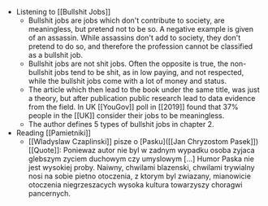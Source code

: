 - Listening to [[Bullshit Jobs]]
	- Bullshit jobs are jobs which don't contribute to society, are meaningless, but pretend not to be so. A negative example is given of an assassin. While assassins don't add to society, they don't pretend to do so, and therefore the profession cannot be classified as a bullshit job.
	- Bullshit jobs are not shit jobs. Often the opposite is true, the non-bullshit jobs tend to be shit, as in low paying, and not respected, while the bullshit jobs come with a lot of money and status.
	- The article which then lead to the book under the same title, was just a theory, but after publication public research lead to data evidence from the field. In UK [[YouGov]] poll in [[2019]] found that 37% people in the [[UK]] consider their jobs to be meaningless.
	- The author defines 5 types of bullshit jobs in chapter 2.
- Reading [[Pamietniki]]
	- [[Wladyslaw Czaplinski]] pisze o [Pasku]([[Jan Chryzostom Pasek]]) [[Quote]]: Poniewaz autor nie byl w zadnym wypadku osoba zyjaca glebszym zyciem duchowym czy umyslowym [...] Humor Paska nie jest wysokiej proby. Naiwny, chwilami blazenski, chwilami trywialny nosi na sobie pietno otoczenia, z ktorym byl zwiazany, mianowicie otoczenia niegrzeszacych wysoka kultura towarzyszy choragwi pancernych.